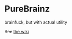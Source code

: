 # PureBrainz
brainfuck, but with actual utility


See [the wiki](https://esolangs.org/wiki/PureBrainz)
